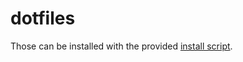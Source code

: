 # dotfiles

Those can be installed with the provided [install script](https://gist.github.com/w-sanches/22a3e0fa20dbd113d3c0b1730dbc2b98).
